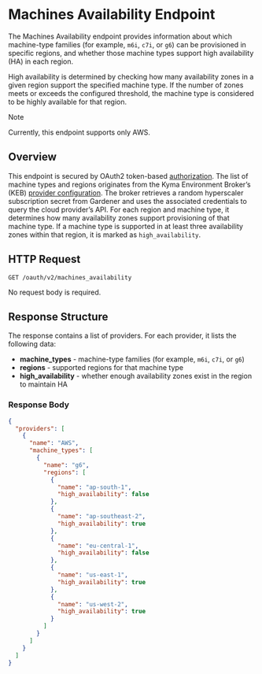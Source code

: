 # Machines Availability Endpoint

The Machines Availability endpoint provides information about which machine-type families (for example, `m6i`, `c7i`, or `g6`) can be provisioned in specific regions, 
and whether those machine types support high availability (HA) in each region.

High availability is determined by checking how many availability zones in a given region support the specified machine type. 
If the number of zones meets or exceeds the configured threshold, the machine type is considered to be highly available for that region.

> [!NOTE]
> Currently, this endpoint supports only AWS.

## Overview

This endpoint is secured by OAuth2 token-based [authorization](01-10-authorization.md).
The list of machine types and regions originates from the Kyma Environment Broker’s (KEB) [provider configuration](02-60-plan-configuration.md). 
The broker retrieves a random hyperscaler subscription secret from Gardener and uses the associated credentials to query the cloud provider’s API. 
For each region and machine type, it determines how many availability zones support provisioning of that machine type.
If a machine type is supported in at least three availability zones within that region, it is marked as `high_availability`.

## HTTP Request

```
GET /oauth/v2/machines_availability
```
No request body is required.

## Response Structure

The response contains a list of providers. For each provider, it lists the following data:
- **machine_types** - machine-type families (for example, `m6i`, `c7i`, or `g6`)
- **regions** - supported regions for that machine type
- **high_availability** - whether enough availability zones exist in the region to maintain HA

### Response Body

```json
{
  "providers": [
    {
      "name": "AWS",
      "machine_types": [
        {
          "name": "g6",
          "regions": [
            {
              "name": "ap-south-1",
              "high_availability": false
            },
            {
              "name": "ap-southeast-2",
              "high_availability": true
            },
            {
              "name": "eu-central-1",
              "high_availability": false
            },
            {
              "name": "us-east-1",
              "high_availability": true
            },
            {
              "name": "us-west-2",
              "high_availability": true
            }
          ]
        }
      ]
    }
  ]
}
```
